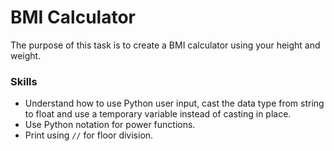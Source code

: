 # BMI Calculator
The purpose of this task is to create a BMI calculator using your height and weight.

### Skills
- Understand how to use Python user input, cast the data type from string to float and use a temporary variable instead of casting in place.
- Use Python notation for power functions.
- Print using `//` for floor division.
